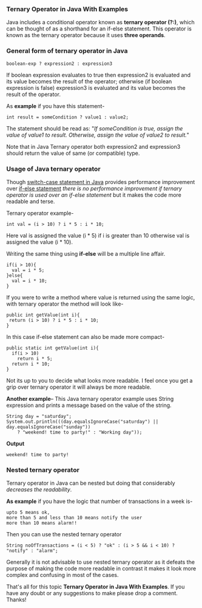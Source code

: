 ### Ternary Operator in Java With Examples

Java includes a conditional operator known as **ternary operator (?:)**, which can be thought of as a shorthand for an if-else statement. This operator is known as the ternary operator because it uses **three operands**.

### General form of ternary operator in Java

```
boolean-exp ? expression2 : expression3
```

If boolean expression evaluates to true then expression2 is evaluated and its value becomes the result of the operator; otherwise (if boolean expression is false) expression3 is evaluated and its value becomes the result of the operator.

As **example** if you have this statement-

```
int result = someCondition ? value1 : value2;
```

The statement should be read as: "*If someCondition is true, assign the value of value1 to result. Otherwise, assign the value of value2 to result.*"

Note that in Java Ternary operator both expression2 and expression3 should return the value of same (or compatible) type.

### Usage of Java ternary operator

Though [switch-case statement in Java](https://www.netjstech.com/2016/08/switch-case-statement-in-java.html) provides performance improvement over [if-else statement](https://www.netjstech.com/2019/06/if-else-statement-in-java-with-examples.html) *there is no performance improvement if ternary operator is used over an if-else statement* but it makes the code more readable and terse.

Ternary operator example-

```
int val = (i > 10) ? i * 5 : i * 10;
```

Here val is assigned the value (i * 5) if i is greater than 10 otherwise val is assigned the value (i * 10).

Writing the same thing using **if-else** will be a multiple line affair.

```
if(i > 10){
  val = i * 5;
}else{
  val = i * 10;
}
```

If you were to write a method where value is returned using the same logic, with ternary operator the method will look like-

```
public int getValue(int i){
 return (i > 10) ? i * 5 : i * 10;
}
```

In this case if-else statement can also be made more compact-

```
public static int getValue(int i){
  if(i > 10)
    return i * 5;
  return i * 10;
}
```

Not its up to you to decide what looks more readable. I feel once you get a grip over ternary operator it will always be more readable.

**Another example**– This Java ternary operator example uses String expression and prints a message based on the value of the string.

```
String day = "saturday";
System.out.println(((day.equalsIgnoreCase("saturday") || day.equalsIgnoreCase("sunday"))
    ? "weekend! time to party!" : "Working day"));
```

**Output**

```
weekend! time to party!
```

### Nested ternary operator

Ternary operator in Java can be nested but doing that considerably *decreases the readability*.

**As example** if you have the logic that number of transactions in a week is-

```
upto 5 means ok, 
more than 5 and less than 10 means notify the user 
more than 10 means alarm!!
```

Then you can use the nested ternary operator

```
String noOfTransactions = (i < 5) ? "ok" : (i > 5 && i < 10) ? "notify" : "alarm";
```

Generally it is not advisable to use nested ternary operator as it defeats the purpose of making the code more readable in contrast it makes it look more complex and confusing in most of the cases.

That's all for this topic **Ternary Operator in Java With Examples**. If you have any doubt or any suggestions to make please drop a comment. Thanks!